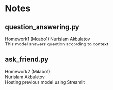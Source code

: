 # Notes
## question_answering.py
Homework1 (Mdabo1)
Nurislam Akbulatov  
This model answers question according to context  
## ask_friend.py
Homework2 (Mdabo1)  
Nurislam Akbulatov  
Hosting previous model using Streamlit

